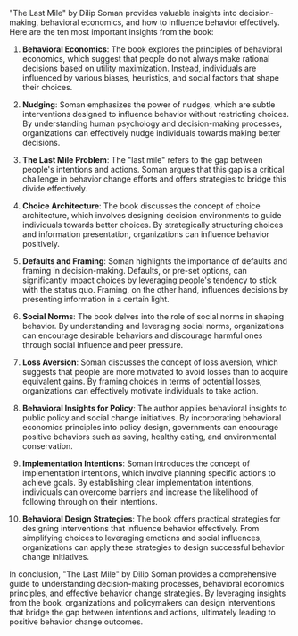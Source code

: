 "The Last Mile" by Dilip Soman provides valuable insights into decision-making, behavioral economics, and how to influence behavior effectively. Here are the ten most important insights from the book:

1. **Behavioral Economics**: The book explores the principles of behavioral economics, which suggest that people do not always make rational decisions based on utility maximization. Instead, individuals are influenced by various biases, heuristics, and social factors that shape their choices.

2. **Nudging**: Soman emphasizes the power of nudges, which are subtle interventions designed to influence behavior without restricting choices. By understanding human psychology and decision-making processes, organizations can effectively nudge individuals towards making better decisions.

3. **The Last Mile Problem**: The "last mile" refers to the gap between people's intentions and actions. Soman argues that this gap is a critical challenge in behavior change efforts and offers strategies to bridge this divide effectively.

4. **Choice Architecture**: The book discusses the concept of choice architecture, which involves designing decision environments to guide individuals towards better choices. By strategically structuring choices and information presentation, organizations can influence behavior positively.

5. **Defaults and Framing**: Soman highlights the importance of defaults and framing in decision-making. Defaults, or pre-set options, can significantly impact choices by leveraging people's tendency to stick with the status quo. Framing, on the other hand, influences decisions by presenting information in a certain light.

6. **Social Norms**: The book delves into the role of social norms in shaping behavior. By understanding and leveraging social norms, organizations can encourage desirable behaviors and discourage harmful ones through social influence and peer pressure.

7. **Loss Aversion**: Soman discusses the concept of loss aversion, which suggests that people are more motivated to avoid losses than to acquire equivalent gains. By framing choices in terms of potential losses, organizations can effectively motivate individuals to take action.

8. **Behavioral Insights for Policy**: The author applies behavioral insights to public policy and social change initiatives. By incorporating behavioral economics principles into policy design, governments can encourage positive behaviors such as saving, healthy eating, and environmental conservation.

9. **Implementation Intentions**: Soman introduces the concept of implementation intentions, which involve planning specific actions to achieve goals. By establishing clear implementation intentions, individuals can overcome barriers and increase the likelihood of following through on their intentions.

10. **Behavioral Design Strategies**: The book offers practical strategies for designing interventions that influence behavior effectively. From simplifying choices to leveraging emotions and social influences, organizations can apply these strategies to design successful behavior change initiatives.

In conclusion, "The Last Mile" by Dilip Soman provides a comprehensive guide to understanding decision-making processes, behavioral economics principles, and effective behavior change strategies. By leveraging insights from the book, organizations and policymakers can design interventions that bridge the gap between intentions and actions, ultimately leading to positive behavior change outcomes.